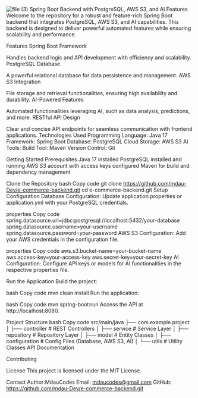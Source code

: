![file (3)](https://github.com/user-attachments/assets/b999278a-4177-4794-b275-8922271003b4)
Spring Boot Backend with PostgreSQL, AWS S3, and AI Features
Welcome to the repository for a robust and feature-rich Spring Boot backend that integrates PostgreSQL, AWS S3, and AI capabilities. This backend is designed to deliver powerful automated features while ensuring scalability and performance.

Features
Spring Boot Framework

Handles backend logic and API development with efficiency and scalability.
PostgreSQL Database

A powerful relational database for data persistence and management.
AWS S3 Integration

File storage and retrieval functionalities, ensuring high availability and durability.
AI-Powered Features

Automated functionalities leveraging AI, such as data analysis, predictions, and more.
RESTful API Design

Clear and concise API endpoints for seamless communication with frontend applications.
Technologies Used
Programming Language: Java 17
Framework: Spring Boot
Database: PostgreSQL
Cloud Storage: AWS S3
AI Tools: 
Build Tool: Maven
Version Control: Git

Getting Started
Prerequisites
Java 17 installed
PostgreSQL installed and running
AWS S3 account with access keys configured
Maven for build and dependency management

Clone the Repository
bash
Copy code
git clone https://github.com/mdau-Dev/e-commerce-backend.git
cd e-commerce-backend.git
Setup Configuration
Database Configuration: Update application.properties or application.yml with your PostgreSQL credentials.

properties
Copy code
spring.datasource.url=jdbc:postgresql://localhost:5432/your-database
spring.datasource.username=your-username
spring.datasource.password=your-password
AWS S3 Configuration: Add your AWS credentials in the configuration file.

properties
Copy code
aws.s3.bucket-name=your-bucket-name
aws.access-key=your-access-key
aws.secret-key=your-secret-key
AI Configuration: Configure API keys or models for AI functionalities in the respective properties file.

Run the Application
Build the project:

bash
Copy code
mvn clean install
Run the application:

bash
Copy code
mvn spring-boot:run
Access the API at http://localhost:8080.

Project Structure
bash
Copy code
src/main/java
├── com.example.project
│   ├── controller        # REST Controllers
│   ├── service           # Service Layer
│   ├── repository        # Repository Layer
│   ├── model             # Entity Classes
│   ├── configuration     # Config Files (Database, AWS S3, AI)
│   └── utils             # Utility Classes
API Documentation

Contributing

License
This project is licensed under the MIT License.

Contact
Author:MdauCodes
Email: mdaucodes@gmail.com
GitHub: https://github.com/mdau-Dev/e-commerce-backend.git
